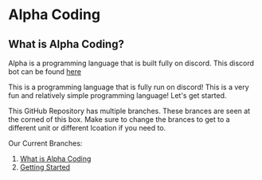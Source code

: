 # Alpha Coding

## What is Alpha Coding?

Alpha is a programming language that is built fully on discord. This discord bot can be found [here](https://discord.com/api/oauth2/authorize?client_id=833746120462041109&permissions=8&scope=bot)

This is a programming language that is fully run on discord! 
This is a very fun and relatively simple programming language!
Let's get started.

This GitHub Repository has multiple branches. These brances are seen at the corned of this box. Make sure to change the brances to get to a different unit or different lcoation if you need to.

Our Current Branches:

1. [What is Alpha Coding](https://github.com/PythonCoderNick/Alpha/blob/1-%7C-What-is-Alpha)
2. [Getting Started](https://github.com/PythonCoderNick/Alpha/tree/2-%7C-Getting-Started)
